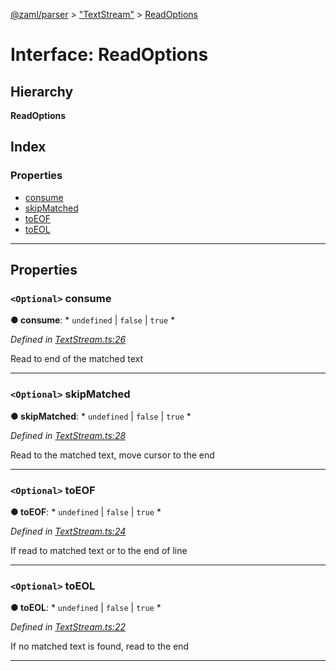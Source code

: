 [@zaml/parser](../README.md) > ["TextStream"](../modules/_textstream_.md) > [ReadOptions](../interfaces/_textstream_.readoptions.md)

# Interface: ReadOptions

## Hierarchy

**ReadOptions**

## Index

### Properties

* [consume](_textstream_.readoptions.md#consume)
* [skipMatched](_textstream_.readoptions.md#skipmatched)
* [toEOF](_textstream_.readoptions.md#toeof)
* [toEOL](_textstream_.readoptions.md#toeol)

---

## Properties

<a id="consume"></a>

### `<Optional>` consume

**● consume**: * `undefined` &#124; `false` &#124; `true`
*

*Defined in [TextStream.ts:26](https://github.com/nexushubs/zaml-lang/blob/91fabd9/packages/zaml-parser/src/TextStream.ts#L26)*

Read to end of the matched text

___
<a id="skipmatched"></a>

### `<Optional>` skipMatched

**● skipMatched**: * `undefined` &#124; `false` &#124; `true`
*

*Defined in [TextStream.ts:28](https://github.com/nexushubs/zaml-lang/blob/91fabd9/packages/zaml-parser/src/TextStream.ts#L28)*

Read to the matched text, move cursor to the end

___
<a id="toeof"></a>

### `<Optional>` toEOF

**● toEOF**: * `undefined` &#124; `false` &#124; `true`
*

*Defined in [TextStream.ts:24](https://github.com/nexushubs/zaml-lang/blob/91fabd9/packages/zaml-parser/src/TextStream.ts#L24)*

If read to matched text or to the end of line

___
<a id="toeol"></a>

### `<Optional>` toEOL

**● toEOL**: * `undefined` &#124; `false` &#124; `true`
*

*Defined in [TextStream.ts:22](https://github.com/nexushubs/zaml-lang/blob/91fabd9/packages/zaml-parser/src/TextStream.ts#L22)*

If no matched text is found, read to the end

___

